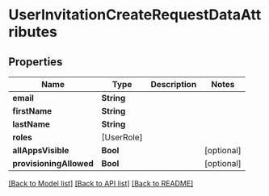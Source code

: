 # UserInvitationCreateRequestDataAttributes

## Properties
Name | Type | Description | Notes
------------ | ------------- | ------------- | -------------
**email** | **String** |  | 
**firstName** | **String** |  | 
**lastName** | **String** |  | 
**roles** | [UserRole] |  | 
**allAppsVisible** | **Bool** |  | [optional] 
**provisioningAllowed** | **Bool** |  | [optional] 

[[Back to Model list]](../README.md#documentation-for-models) [[Back to API list]](../README.md#documentation-for-api-endpoints) [[Back to README]](../README.md)


